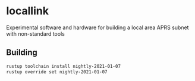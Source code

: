 # locallink
Experimental software and hardware for building a local area APRS subnet with non-standard tools

## Building

```sh
rustup toolchain install nightly-2021-01-07
rustup override set nightly-2021-01-07
```